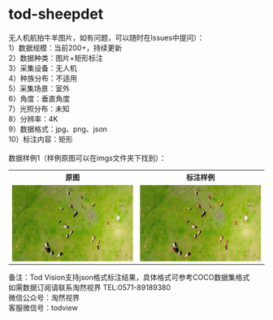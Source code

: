 # tod-sheepdet
无人机航拍牛羊图片，如有问题，可以随时在Issues中提问）：<br>
1）数据规模：当前200+，持续更新<br>
2）数据种类：图片+矩形标注<br>
3）采集设备：无人机<br>
4）种族分布：不适用<br>
5）采集场景：室外<br>
6）角度：垂直角度<br>
7）光照分布：未知<br>
8）分辨率：4K <br>
9）数据格式：jpg、png、json<br>
10）标注内容：矩形<br>
<br>数据样例1（样例原图可以在imgs文件夹下找到）：<br>
<table>
  <tr>
    <th>原图</th>
    <th>标注样例</th>
  </tr>
  <tr>
    <td> <img src="https://github.com/tubceanhlj/tod-sheepdet/blob/master/imgs/1.jpg" width="500" height="150" /> </td>
    <td> <img src="https://github.com/tubceanhlj/tod-sheepdet/blob/master/imgs/1-1.jpg" width="500" height="150" /> </td>
  </tr>
  </tr>      
</table>
      


备注：Tod Vision支持json格式标注结果，具体格式可参考COCO数据集格式<br> 
如需数据订阅请联系淘然视界 TEL:0571-89189380<br> 
微信公众号：淘然视界<br> 
客服微信号：todview<br> 
      
